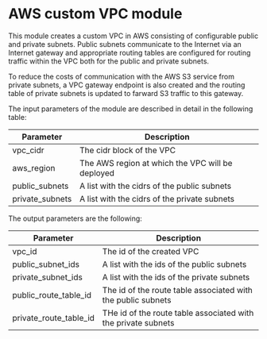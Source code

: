 # AWS custom VPC module

This module creates a custom VPC in AWS consisting of configurable public and private subnets. Public subnets communicate to the Internet via an Internet gateway and appropriate routing tables are configured for routing traffic within the VPC both for the public and private subnets.

To reduce the costs of communication with the AWS S3 service from private subnets, a VPC gateway endpoint is also created and the routing table of private subnets is updated to farward S3 traffic to this gateway.

The input parameters of the module are described in detail in the following table:

| Parameter        | Description                                       |
| ---------------- | ------------------------------------------------- |
| vpc_cidr         | The cidr block of the VPC                         |
| aws_region       | The AWS region at which the VPC will be deployed  |
| public_subnets   | A list with the cidrs of the public subnets       |
| private_subnets  | A list with the cidrs of the private subnets      |

The output parameters are the following:

| Parameter              | Description                                                    |
| ---------------------- | -------------------------------------------------------------- |
| vpc_id                 | The id of the created VPC                                      |
| public_subnet_ids      | A list with the ids of the public subnets                      |
| private_subnet_ids     | A list with the ids of the private subnets                     |
| public_route_table_id  | The id of the route table associated with the public subnets   |
| private_route_table_id | THe id of the route table associated with the private subnets  |
